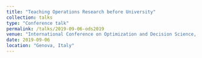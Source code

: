 ```yaml
---
title: "Teaching Operations Research before University"
collection: talks
type: "Conference talk"
permalink: /talks/2019-09-06-ods2019
venue: "International Conference on Optimization and Decision Science, AIRO–ODS 2019, September 4–7, 2019"
date: 2019-09-06
location: "Genova, Italy"
---
```

